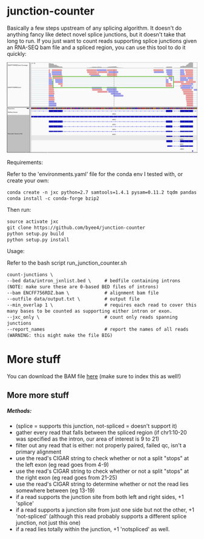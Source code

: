 # junction-counter

Basically a few steps upstream of any splicing algorithm. It doesn't do
anything fancy like detect novel splice junctions, but it doesn't take that long to run.
If you just want to count reads supporting splice junctions
given an RNA-SEQ bam file and a spliced region,
you can use this tool to do it quickly:

![Alt text](images/chr10-100182270-100183359.png)

Requirements:

Refer to the 'environments.yaml' file for the conda env I tested with, or create your own:
```
conda create -n jxc python=2.7 samtools=1.4.1 pysam=0.11.2 tqdm pandas
conda install -c conda-forge bzip2
```

Then run:
```
source activate jxc
git clone https://github.com/byee4/junction-counter
python setup.py build
python setup.py install
```

Usage:

Refer to the bash script run_junction_counter.sh

```
count-junctions \
--bed data/intron_jxnlist.bed \     # bedfile containing introns (NOTE: make sure these are 0-based BED files of introns)
--bam ENCFF756RDZ.bam \             # alignment bam file
--outfile data/output.txt \         # output file
--min_overlap 1 \                   # requires each read to cover this many bases to be counted as supporting either intron or exon.
--jxc_only \                        # count only reads spanning junctions
--report_names                      # report the names of all reads (WARNING: this might make the file BIG)
```

# More stuff

You can download the BAM file [here](https://www.encodeproject.org/files/ENCFF756RDZ/@@download/ENCFF756RDZ.bam)
 (make sure to index this as well!)

## More more stuff

##### Methods:
- (splice = supports this junction, not-spliced = doesn't support it)
- gather every read that falls between the spliced region (if chr1:10-20 was specified as the intron, our area of interest is 9 to 21)
- filter out any read that is either: not properly paired, failed qc, isn't a primary alignment
- use the read's CIGAR string to check whether or not a split "stops" at the left exon (eg read goes from 4-9)
- use the read's CIGAR string to check whether or not a split "stops" at the right exon (eg read goes from 21-25)
- use the read's CIGAR string to determine whether or not the read lies somewhere between (eg 13-19)
- if a read supports the junction site from both left and right sides, +1 'splice'
- if a read supports a junction site from just one side but not the other, +1 'not-spliced' (although this read probably supports a different splice junction, not just this one)
- if a read lies totally within the junction, +1 'notspliced' as well.